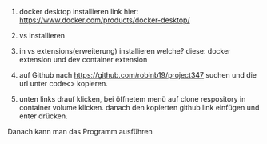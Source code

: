 1. docker desktop installieren link hier: https://www.docker.com/products/docker-desktop/

2. vs installieren 

3. in vs extensions(erweiterung) installieren welche?
diese: docker extension und dev container extension

4. auf Github nach https://github.com/robinb19/project347 suchen und die url unter code<> kopieren.

5. unten links drauf klicken, bei öffnetem menü auf clone respository in container volume klicken.
danach den kopierten github link einfügen und enter drücken. 

Danach kann man das Programm ausführen
